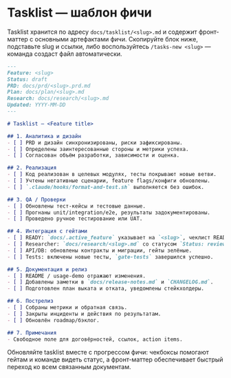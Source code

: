 # Tasklist — шаблон фичи

Tasklist хранится по адресу `docs/tasklist/<slug>.md` и содержит фронт-маттер с основными артефактами фичи. Скопируйте блок ниже, подставьте slug и ссылки, либо воспользуйтесь `/tasks-new <slug>` — команда создаст файл автоматически.

```markdown
---
Feature: <slug>
Status: draft
PRD: docs/prd/<slug>.prd.md
Plan: docs/plan/<slug>.md
Research: docs/research/<slug>.md
Updated: YYYY-MM-DD
---

# Tasklist — <Feature title>

## 1. Аналитика и дизайн
- [ ] PRD и дизайн синхронизированы, риски зафиксированы.
- [ ] Определены заинтересованные стороны и метрики успеха.
- [ ] Согласован объём разработки, зависимости и оценка.

## 2. Реализация
- [ ] Код реализован в целевых модулях, тесты покрывают новые ветви.
- [ ] Учтены негативные сценарии, feature flags/конфиги обновлены.
- [ ] `.claude/hooks/format-and-test.sh` выполняется без ошибок.

## 3. QA / Проверки
- [ ] Обновлены тест-кейсы и тестовые данные.
- [ ] Прогнаны unit/integration/e2e, результаты задокументированы.
- [ ] Проведено ручное тестирование или UAT.

## 4. Интеграция с гейтами
- [ ] READY: `docs/.active_feature` указывает на `<slug>`, чеклист READY.
- [ ] Researcher: `docs/research/<slug>.md` со статусом `Status: reviewed`.
- [ ] API/DB: обновлены контракты и миграции, гейты зелёные.
- [ ] Tests: включены новые тесты, `gate-tests` завершился успешно.

## 5. Документация и релиз
- [ ] README / usage-demo отражают изменения.
- [ ] Добавлены заметки в `docs/release-notes.md` и `CHANGELOG.md`.
- [ ] Подготовлен план выката и отката, уведомлены стейкхолдеры.

## 6. Пострелиз
- [ ] Собраны метрики и обратная связь.
- [ ] Закрыты инциденты и действия по результатам.
- [ ] Обновлён roadmap/бэклог.

## 7. Примечания
- Свободное поле для договёрностей, ссылок, action items.
```

Обновляйте tasklist вместе с прогрессом фичи: чекбоксы помогают гейтам и команде видеть статус, а фронт-маттер обеспечивает быстрый переход ко всем связанным документам.

